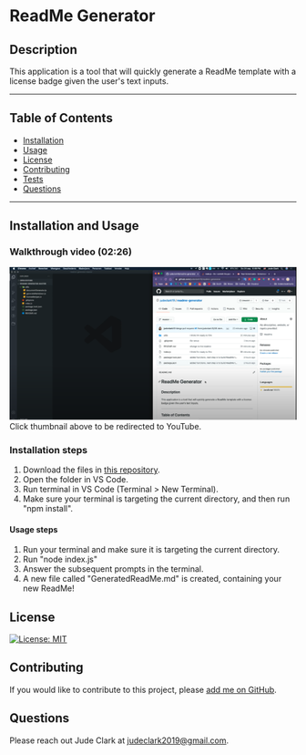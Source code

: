 # ReadMe Generator

## Description
This application is a tool that will quickly generate a ReadMe template with a license badge given the user's text inputs.
***

## Table of Contents

* [Installation](#installation-and-usage)
* [Usage](#usage-steps)
* [License](#license)
* [Contributing](#contributing)
* [Tests](#tests)
* [Questions](#questions)

***

## Installation and Usage

### Walkthrough video (02:26)
[![ReadMe Generator Demo Video](./assets/Walthrough_vid_thumb.png)](https://youtu.be/JBvDkImVgfU "ReadMe Generator Demo")
Click thumbnail above to be redirected to YouTube.


### Installation steps
1. Download the files in [this repository](https://github.com/judeclark19/readme-generator).
2. Open the folder in VS Code.
3. Run terminal in VS Code (Terminal > New Terminal).
4. Make sure your terminal is targeting the current directory, and then run "npm install".

#### Usage steps
1. Run your terminal and make sure it is targeting the current directory.
2. Run "node index.js"
3. Answer the subsequent prompts in the terminal.
4. A new file called "GeneratedReadMe.md" is created, containing your new ReadMe!

## License
[![License: MIT](https://img.shields.io/badge/License-MIT-yellow.svg)](https://opensource.org/licenses/MIT)

## Contributing
If you would like to contribute to this project, please [add me on GitHub](https://github.com/judeclark19).

## Questions
Please reach out Jude Clark at judeclark2019@gmail.com.



